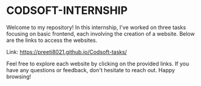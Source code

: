 # CODSOFT-INTERNSHIP

Welcome to my repository! In this internship, I've worked on three tasks focusing on basic frontend, each involving the creation of a website. 
Below are the links to access the websites.

Link: https://preeti8021.github.io/Codsoft-tasks/

Feel free to explore each website by clicking on the provided links. If you have any questions or feedback, don't hesitate to reach out. 
Happy browsing! 
